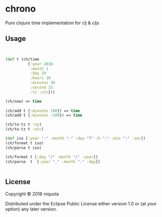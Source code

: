 # chrono

Pure clojure time implementation for clj & cljs

## Usage

```clj


(def t (ch/time
          {:year 2018 
           :month 1
           :day 29 
           :hours 10 
           :minutes 30 
           :second 15
           :tz :utc}))

(ch/now) => time
        
(ch/add t {:minutes 100}) => time        
(ch/add t {:minutes -100}) => time        

(ch/to-tz t :ny)
(ch/to-tz t :utc)

(def iso [:year "-" :month "-" :day "T" :h ":" :min ":" :sec])
(ch/format t iso) 
(ch/parse t iso) 

(ch/format t [:day "/" :month "/" :year])
(ch/parse  t  [:year "." :month "." :day])



```

## License

Copyright © 2018 niquola

Distributed under the Eclipse Public License either version 1.0 or (at
your option) any later version.
